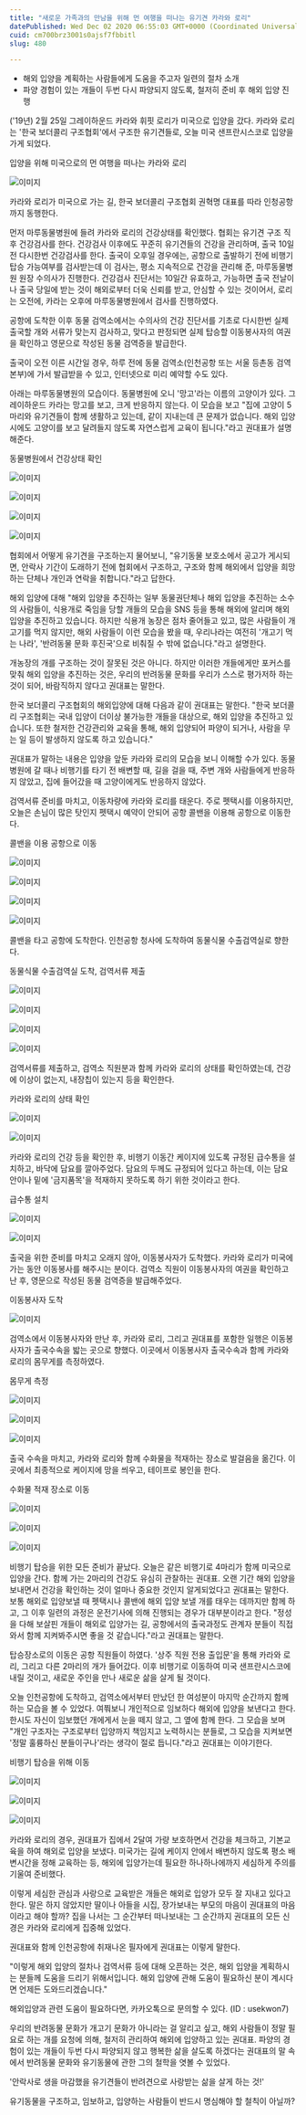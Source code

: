 ```yaml
---
title: "새로운 가족과의 만남을 위해 먼 여행을 떠나는 유기견 카라와 로리"
datePublished: Wed Dec 02 2020 06:55:03 GMT+0000 (Coordinated Universal Time)
cuid: cm700brz3001s0ajsf7fbbitl
slug: 480

---
```



- 해외 입양을 계획하는 사람들에게 도움을 주고자 일련의 절차 소개
- 파양 경험이 있는 개들이 두번 다시 파양되지 않도록, 철저히 준비 후 해외 입양 진행

('19년) 2월 25일 그레이하운드 카라와 휘핏 로리가 미국으로 입양을 갔다. 카라와 로리는 '한국 보더콜리 구조협회'에서 구조한 유기견들로, 오늘 미국 샌프란시스코로 입양을 가게 되었다.

입양을 위해 미국으로의 먼 여행을 떠나는 카라와 로리

![이미지](https://cdn.hashnode.com/res/hashnode/image/upload/v1739249573847/720d6cb8-2484-45b8-97d1-7c9d8db26058.jpeg)

카라와 로리가 미국으로 가는 길, 한국 보더콜리 구조협회 권혁명 대표를 따라 인청공항까지 동행한다.

먼저 마루동물병원에 들려 카라와 로리의 건강상태를 확인했다. 협회는 유기견 구조 직후 건강검사를 한다. 건강검사 이후에도 꾸준히 유기견들의 건강을 관리하며, 출국 10일 전 다시한번 건강검사를 한다. 출국이 오후일 경우에는, 공항으로 출발하기 전에 비행기 탑승 가능여부를 검사받는데 이 검사는, 평소 지속적으로 건강을 관리해 준, 마루동물병원 원장 수의사가 진행한다. 건강검사 진단서는 10일간 유효하고, 가능하면 출국 전날이나 출국 당일에 받는 것이 해외로부터 더욱 신뢰를 받고, 안심할 수 있는 것이어서, 로리는 오전에, 카라는 오후에 마루동물병원에서 검사를 진행하였다.

공항에 도착한 이후 동물 검역소에서는 수의사의 건강 진단서를 기초로 다시한번 실제 출국할 개와 서류가 맞는지 검사하고, 맞다고 판정되면 실제 탑승할 이동봉사자의 여권을 확인하고 영문으로 작성된 동물 검역증을 발급한다.

출국이 오전 이른 시간일 경우, 하루 전에 동물 검역소(인천공항 또는 서울 등촌동 검역본부)에 가서 발급받을 수 있고, 인터넷으로 미리 예약할 수도 있다.

아래는 마루동물병원의 모습이다. 동물병원에 오니 '망고'라는 이름의 고양이가 있다. 그레이하운드 카라는 망고를 보고, 크게 반응하지 않는다. 이 모습을 보고 "집에 고양이 5마리와 유기견들이 함께 생활하고 있는데, 같이 지내는데 큰 문제가 없습니다. 해외 입양시에도 고양이를 보고 달려들지 않도록 자연스럽게 교육이 됩니다."라고 권대표가 설명해준다.

동물병원에서 건강상태 확인

![이미지](https://cdn.hashnode.com/res/hashnode/image/upload/v1739249576219/a043896c-5380-49e6-a331-d103a9e6b1c7.jpeg)

![이미지](https://cdn.hashnode.com/res/hashnode/image/upload/v1739249578632/143f3a13-65df-400e-a082-6cace0ec1756.jpeg)

![이미지](https://cdn.hashnode.com/res/hashnode/image/upload/v1739249581236/09839167-b51c-45d9-8ab9-f9e1fcb33874.jpeg)

![이미지](https://cdn.hashnode.com/res/hashnode/image/upload/v1739249583729/794bb976-a5e4-4df8-92c6-59ce2906d8c4.jpeg)

협회에서 어떻게 유기견을 구조하는지 물어보니, "유기동물 보호소에서 공고가 게시되면, 안락사 기간이 도래하기 전에 협회에서 구조하고, 구조와 함께 해외에서 입양을 희망하는 단체나 개인과 연락을 취합니다."라고 답한다.

해외 입양에 대해 "해외 입양을 추진하는 일부 동물권단체나 해외 입양을 추진하는 소수의 사람들이, 식용개로 죽임을 당할 개들의 모습을 SNS 등을 통해 해외에 알리며 해외입양을 추진하고 있습니다. 하지만 식용개 농장은 점차 줄어들고 있고, 많은 사람들이 개고기를 먹지 않지만, 해외 사람들이 이런 모습을 봤을 때, 우리나라는 여전히 '개고기 먹는 나라', '반려동물 문화 후진국'으로 비춰질 수 밖에 없습니다."라고 설명한다.

개농장의 개를 구조하는 것이 잘못된 것은 아니다. 하지만 이러한 개들에게만 포커스를 맞춰 해외 입양을 추진하는 것은, 우리의 반려동물 문화를 우리가 스스로 평가저하 하는 것이 되어, 바람직하지 않다고 권대표는 말한다.

한국 보더콜리 구조협회의 해외입양에 대해 다음과 같이 권대표는 말한다. "한국 보더콜리 구조협회는 국내 입양이 더이상 불가능한 개들을 대상으로, 해외 입양을 추진하고 있습니다. 또한 철저한 건강관리와 교육을 통해, 해외 입양되어 파양이 되거나, 사람을 무는 일 등이 발생하지 않도록 하고 있습니다."

권대표가 말하는 내용은 입양을 앞둔 카라와 로리의 모습을 보니 이해할 수가 있다. 동물병원에 갈 때나 비행기를 타기 전 배변할 때, 길을 걸을 때, 주변 개와 사람들에게 반응하지 않았고, 집에 들어갔을 때 고양이에게도 반응하지 않았다.

검역서류 준비를 마치고, 이동차량에 카라와 로리를 태운다. 주로 펫택시를 이용하지만, 오늘은 손님이 많은 탓인지 펫택시 예약이 안되어 공항 콜밴을 이용해 공항으로 이동한다.

콜밴을 이용 공항으로 이동

![이미지](https://cdn.hashnode.com/res/hashnode/image/upload/v1739249586172/10bbefff-901b-46cb-a438-ffdf75c3c6e2.jpeg)

![이미지](https://cdn.hashnode.com/res/hashnode/image/upload/v1739249588649/e87f48bd-5bf1-4cea-9178-e5fd2a61cb2f.jpeg)

![이미지](https://cdn.hashnode.com/res/hashnode/image/upload/v1739249591081/ebe1993f-9db5-41f2-9ab2-c129549b5009.jpeg)

![이미지](https://cdn.hashnode.com/res/hashnode/image/upload/v1739249593337/4d1598af-9f0f-451f-a049-ae9dcfe925bf.jpeg)

콜밴을 타고 공항에 도착한다. 인천공항 청사에 도착하여 동물식물 수출검역실로 향한다.

동물식물 수출검역실 도착, 검역서류 제출

![이미지](https://cdn.hashnode.com/res/hashnode/image/upload/v1739249595872/169febc3-9528-4658-8d4e-93dd98ae0efd.jpeg)

![이미지](https://cdn.hashnode.com/res/hashnode/image/upload/v1739249598096/34acdb0c-e1cf-426e-a571-05ddd069faad.jpeg)

![이미지](https://cdn.hashnode.com/res/hashnode/image/upload/v1739249600247/a8460e4b-4d0a-4a6b-8c2a-d783020492ba.jpeg)

![이미지](https://cdn.hashnode.com/res/hashnode/image/upload/v1739249602582/bd16cfe0-4081-47cc-b70e-7e6d51cdcf11.jpeg)

검역서류를 제출하고, 검역소 직원분과 함께 카라와 로리의 상태를 확인하였는데, 건강에 이상이 없는지, 내장칩이 있는지 등을 확인한다.

카라와 로리의 상태 확인

![이미지](https://cdn.hashnode.com/res/hashnode/image/upload/v1739249604970/ee86174d-f468-48dc-a727-f67464e2b78f.jpeg)

![이미지](https://cdn.hashnode.com/res/hashnode/image/upload/v1739249606979/3993607a-5aa3-493a-b231-4780090a11b1.jpeg)

카라와 로리의 건강 등을 확인한 후, 비행기 이동간 케이지에 있도록 규정된 급수통을 설치하고, 바닥에 담요를 깔아주었다. 담요의 두께도 규정되어 있다고 하는데, 이는 담요 안이나 밑에 '금지품목'을 적재하지 못하도록 하기 위한 것이라고 한다.

급수통 설치

![이미지](https://cdn.hashnode.com/res/hashnode/image/upload/v1739249609438/880f7be0-cf29-4787-83e0-8269ead16215.jpeg)

![이미지](https://cdn.hashnode.com/res/hashnode/image/upload/v1739249612078/82ffe920-c52c-40e2-9e2c-4fb0ecd8b6a7.jpeg)

출국을 위한 준비를 마치고 오래지 않아, 이동봉사자가 도착했다. 카라와 로리가 미국에 가는 동안 이동봉사를 해주시는 분이다. 검역소 직원이 이동봉사자의 여권을 확인하고 난 후, 영문으로 작성된 동물 검역증을 발급해주었다.

이동봉사자 도착

![이미지](https://cdn.hashnode.com/res/hashnode/image/upload/v1739249614307/26193c0e-4a08-4831-9584-1a942d41a862.jpeg)

검역소에서 이동봉사자와 만난 후, 카라와 로리, 그리고 권대표를 포함한 일행은 이동봉사자가 출국수속을 밟는 곳으로 향했다. 이곳에서 이동봉사자 출국수속과 함께 카라와 로리의 몸무게를 측정하였다.

몸무게 측정

![이미지](https://cdn.hashnode.com/res/hashnode/image/upload/v1739249616302/2267df7f-954d-4b19-8bdc-e3b082e6cc8a.jpeg)

![이미지](https://cdn.hashnode.com/res/hashnode/image/upload/v1739249618581/e72aa9c1-f938-4896-a31d-5ad753bc826a.jpeg)

![이미지](https://cdn.hashnode.com/res/hashnode/image/upload/v1739249620569/c7926914-8b5f-4720-b484-2f23bd10e8e6.jpeg)

출국 수속을 마치고, 카라와 로리와 함께 수화물을 적재하는 장소로 발걸음을 옮긴다. 이곳에서 최종적으로 케이지에 망을 씌우고, 테이프로 봉인을 한다.

수화물 적재 장소로 이동

![이미지](https://cdn.hashnode.com/res/hashnode/image/upload/v1739249623123/58bf2777-7b0a-4b6f-868b-3ad13f1406a5.jpeg)

![이미지](https://cdn.hashnode.com/res/hashnode/image/upload/v1739249625468/bbd0607a-2540-434a-ac49-a3606afa6dca.jpeg)

![이미지](https://cdn.hashnode.com/res/hashnode/image/upload/v1739249627719/9186c0fd-9b17-4fd7-ab2e-19700ab0c71d.jpeg)

비행기 탑승을 위한 모든 준비가 끝났다. 오늘은 같은 비행기로 4마리가 함께 미국으로 입양을 간다. 함께 가는 2마리의 건강도 유심히 관찰하는 권대표. 오랜 기간 해외 입양을 보내면서 건강을 확인하는 것이 얼마나 중요한 것인지 알게되었다고 권대표는 말한다. 보통 해외로 입양보낼 때 펫택시나 콜밴에 해외 입양 보낼 개를 태우는 데까지만 함께 하고, 그 이후 일련의 과정은 운전기사에 의해 진행되는 경우가 대부분이라고 한다. "정성을 다해 보살핀 개들이 해외로 입양가는 길, 공항에서의 출국과정도 관계자 분들이 직접 와서 함께 지켜봐주시면 좋을 것 같습니다."라고 권대표는 말한다.

탑승장소로의 이동은 공항 직원들이 하였다. '상주 직원 전용 출입문'을 통해 카라와 로리, 그리고 다른 2마리의 개가 들어갔다. 이후 비행기로 이동하여 미국 샌프란시스코에 내릴 것이고, 새로운 주인을 만나 새로운 삶을 살게 될 것이다.

오늘 인천공항에 도착하고, 검역소에서부터 만났던 한 여성분이 마지막 순간까지 함께 하는 모습을 볼 수 있었다. 여쭤보니 개인적으로 임보하다 해외에 입양을 보낸다고 한다. 한시도 자신이 임보했던 개에게서 눈을 떼지 않고, 그 옆에 함께 한다. 그 모습을 보며 "개인 구조자는 구조로부터 입양까지 책임지고 노력하시는 분들로, 그 모습을 지켜보면 '정말 훌륭하신 분들이구나'라는 생각이 절로 듭니다."라고 권대표는 이야기한다.

비행기 탑승을 위해 이동

![이미지](https://cdn.hashnode.com/res/hashnode/image/upload/v1739249630084/ebe42815-4631-4f86-8fad-3fbec6aaf874.jpeg)

![이미지](https://cdn.hashnode.com/res/hashnode/image/upload/v1739249632511/0935f9a1-b457-4763-adcb-dc0af666112a.jpeg)

![이미지](https://cdn.hashnode.com/res/hashnode/image/upload/v1739249634430/fd367610-5923-4a10-bc43-6921b7c0dc34.jpeg)

카라와 로리의 경우, 권대표가 집에서 2달여 가량 보호하면서 건강을 체크하고, 기본교육을 하여 해외로 입양을 보냈다. 미국가는 길에 케이지 안에서 배변하지 않도록 평소 배변시간을 정해 교육하는 등, 해외에 입양가는데 필요한 하나하나에까지 세심하게 주의를 기울여 준비했다.

이렇게 세심한 관심과 사랑으로 교육받은 개들은 해외로 입양가 모두 잘 지내고 있다고 한다. 말은 하지 않았지만 딸이나 아들을 시집, 장가보내는 부모의 마음이 권대표의 마음이라고 해야 할까? 집을 나서는 그 순간부터 떠나보내는 그 순간까지 권대표의 모든 신경은 카라와 로리에게 집중해 있었다.

권대표와 함께 인천공항에 취재나온 필자에게 권대표는 이렇게 말한다.

"이렇게 해외 입양의 절차나 검역서류 등에 대해 오픈하는 것은, 해외 입양을 계획하시는 분들께 도움을 드리기 위해서입니다. 해외 입양에 관해 도움이 필요하신 분이 계시다면 언제든 도와드리겠습니다."

해외입양과 관련 도움이 필요하다면, 카카오톡으로 문의할 수 있다. (ID : usekwon7)

우리의 반려동물 문화가 개고기 문화가 아니라는 걸 알리고 싶고, 해외 사람들이 정말 필요로 하는 개를 요청에 의해, 철저히 관리하여 해외에 입양하고 있는 권대표. 파양의 경험이 있는 개들이 두번 다시 파양되지 않고 행복한 삶을 살도록 하겠다는 권대표의 말 속에서 반려동물 문화와 유기동물에 관한 그의 철학을 엿볼 수 있었다.

'안락사로 생을 마감했을 유기견들이 반려견으로 사랑받는 삶을 살게 하는 것!'

유기동물을 구조하고, 임보하고, 입양하는 사람들이 반드시 명심해야 할 철칙이 아닐까?